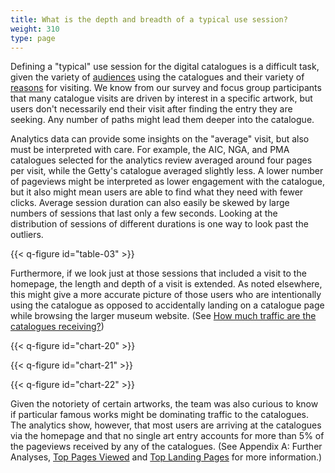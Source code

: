 ```yaml
---
title: What is the depth and breadth of a typical use session?
weight: 310
type: page
---
```


Defining a "typical" use session for the digital catalogues is a difficult task, given the variety of [audiences](/marketing-and-demographics/traffic/) using the catalogues and their variety of [reasons](/marketing-and-demographics/why/) for visiting. We know from our survey and focus group participants that many catalogue visits are driven by interest in a specific artwork, but users don't necessarily end their visit after finding the entry they are seeking. Any number of paths might lead them deeper into the catalogue.

Analytics data can provide some insights on the "average" visit, but also must be interpreted with care. For example, the AIC, NGA, and PMA catalogues selected for the analytics review averaged around four pages per visit, while the Getty's catalogue averaged slightly less. A lower number of pageviews might be interpreted as lower engagement with the catalogue, but it also might mean users are able to find what they need with fewer clicks. Average session duration can also easily be skewed by large numbers of sessions that last only a few seconds. Looking at the distribution of sessions of different durations is one way to look past the outliers.

{{< q-figure id="table-03" >}}

Furthermore, if we look just at those sessions that included a visit to the homepage, the length and depth of a visit is extended. As noted elsewhere, this might give a more accurate picture of those users who are intentionally using the catalogue as opposed to accidentally landing on a catalogue page while browsing the larger museum website. (See [How much traffic are the catalogues receiving?](/marketing-and-demographics/traffic/))

{{< q-figure id="chart-20" >}}

{{< q-figure id="chart-21" >}}

{{< q-figure id="chart-22" >}}

Given the notoriety of certain artworks, the team was also curious to know if particular famous works might be dominating traffic to the catalogues. The analytics show, however, that most users are arriving at the catalogues via the homepage and that no single art entry accounts for more than 5% of the pageviews received by any of the catalogues. (See Appendix A: Further Analyses, [Top Pages Viewed](/further-analyses/#top-pages-viewed-in-the-digital-catalogues) and [Top Landing Pages](/further-analyses/#top-landing-pages-for-the-catalogues) for more information.)
